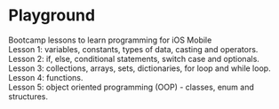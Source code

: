 # Playground
Bootcamp lessons to learn programming for iOS Mobile<br/>
Lesson 1: variables, constants, types of data, casting and operators.<br/>
Lesson 2: if, else, conditional statements, switch case and optionals.<br/>
Lesson 3: collections, arrays, sets, dictionaries, for loop and while loop.<br/>
Lesson 4: functions.<br/>
Lesson 5: object oriented programming (OOP) - classes, enum and structures.
